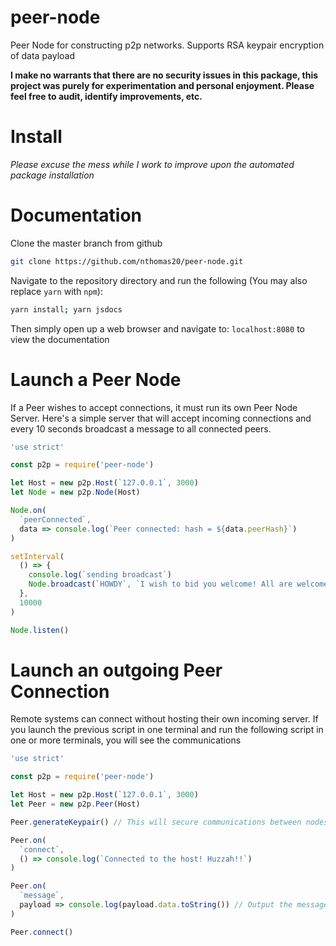 # peer-node
Peer Node for constructing p2p networks. Supports RSA keypair encryption of data payload

**I make no warrants that there are no security issues in this package, this project was purely for experimentation and personal enjoyment. Please feel free to audit, identify improvements, etc.**

# Install

*Please excuse the mess while I work to improve upon the automated package installation*

<!--
## Using yarn
```bash
yarn add peer-node
```

## Using npm
```bash
npm install peer-node
```
-->

# Documentation

Clone the master branch from github

```bash
git clone https://github.com/nthomas20/peer-node.git
```

Navigate to the repository directory and run the following (You may also replace `yarn` with `npm`):

```bash
yarn install; yarn jsdocs
```

Then simply open up a web browser and navigate to: `localhost:8080` to view the documentation


# Launch a Peer Node

If a Peer wishes to accept connections, it must run its own Peer Node Server. Here's a simple server that will accept incoming connections and every 10 seconds broadcast a message to all connected peers.

```js
'use strict'

const p2p = require('peer-node')

let Host = new p2p.Host(`127.0.0.1`, 3000)
let Node = new p2p.Node(Host)

Node.on(
  `peerConnected`,
  data => console.log(`Peer connected: hash = ${data.peerHash}`)
)

setInterval(
  () => {
    console.log(`sending broadcast`)
    Node.broadcast(`HOWDY`, `I wish to bid you welcome! All are welcome here!`)
  },
  10000
)

Node.listen()
```

# Launch an outgoing Peer Connection

Remote systems can connect without hosting their own incoming server. If you launch the previous script in one terminal and run the following script in one or more terminals, you will see the communications

```js
'use strict'

const p2p = require('peer-node')

let Host = new p2p.Host(`127.0.0.1`, 3000)
let Peer = new p2p.Peer(Host)

Peer.generateKeypair() // This will secure communications between nodes

Peer.on(
  `connect`,
  () => console.log(`Connected to the host! Huzzah!!`)
)

Peer.on(
  `message`,
  payload => console.log(payload.data.toString()) // Output the message payload that was broadcast
)

Peer.connect()
```